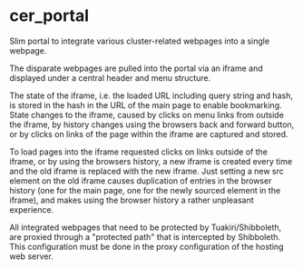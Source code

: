 cer_portal
==========

Slim portal to integrate various cluster-related webpages into a single webpage.

The disparate webpages are pulled into the portal via an iframe and displayed under a central header and menu structure.

The state of the iframe, i.e. the loaded URL including query string and hash, is stored in the hash in the URL of the main page to enable bookmarking.
State changes to the iframe, caused by clicks on menu links from outside the iframe, by history changes using the browsers back and forward button, or by clicks on links of the page within the iframe are captured and stored.

To load pages into the iframe requested clicks on links outside of the iframe, or by using the browsers history, a new iframe is created every time and the old iframe is replaced with the new iframe. 
Just setting a new src element on the old iframe causes duplication of entries in the browser history (one for the main page, one for the newly sourced element in the iframe), and makes using the browser history a rather unpleasant experience.

All integrated webpages that need to be protected by Tuakiri/Shibboleth, are proxied through a "protected path" that is intercepted by Shibboleth. This configuration must be done in the proxy configuration of the hosting web server.
